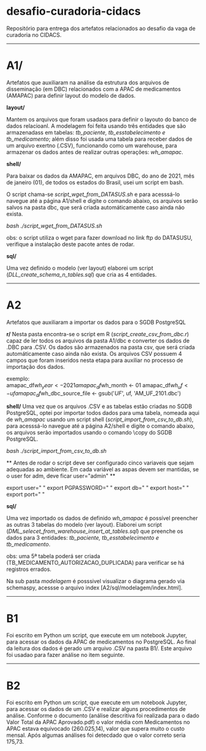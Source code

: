 # desafio-curadoria-cidacs
Repositório para entrega dos artefatos relacionados ao desafio da vaga de curadoria no CIDACS.

***

# A1/
Artefatos que auxiliaram na análise da estrutura dos arquivos de disseminação (em DBC) relacionados com a APAC de medicamentos (AMAPAC) para definir layout do modelo de dados.


**layout/**

Mantem os arquivos que foram usadaos para definir o layouto do banco de dados relacioanl. A modelagem foi feita usando três entidades que são armazenadass em tabelas: *tb_paciente, tb_esstabelecimento e tb_medicamento*; além disso foi usada uma tabela para receber dados de um arquivo exertno (.CSV), funcionando como um warehouse, para armazenar os dados antes de realizar outras operações: *wh_amapac*.


**shell/**

Para baixar os dados da AMAPAC, em arquivos DBC, do ano de 2021, mês de janeiro (01), de todos os estados do Brasil, usei um script em bash. 

O script chama-se *script_wget_from_DATASUS.sh* e para acesssá-lo navegue até a página A1/shell e digite o comando abaixo, os arquivos serão salvos na pasta dbc, que será criada automáticamente caso ainda não exista.

*bash ./script_wget_from_DATASUS.sh*

obs: o script utiliza o wget para fazer download no link ftp do DATASUSU, verifique a instalação deste pacote antes de rodar.


**sql/**

Uma vez definido o modelo (ver layout) elaborei um script (*DLL_create_schema_n_tables.sql*) que cria as 4 entidades. 


***

# A2 
Artefatos que auxiliaram a importar os dados para o SGDB PostgreSQL


**r/**
Nesta pasta encontra-se o script em R (*script_create_csv_from_dbc.r*) capaz de ler todos os arquivos da pasta A1/dbc e converter os dados de .DBC para .CSV. Os dados são armazenados na pasta csv, que será criada automáticamente caso ainda não exista.
Os arquivos CSV possuem 4 campos que foram inseridos nesta etapa para auxiliar no processo de importação dos dados.
  
  exemplo:   
  amapac_df$wh_year <- 2021
  amapac_df$wh_month <- 01
  amapac_df$wh_uf <- uf
  amapac_df$wh_dbc_source_file <- gsub('_UF_', uf, 'AM_UF_2101.dbc')
  

**shell/**
Uma vez que os arquivos .CSV e as tabelas estão criadas no SGDB PostgreSQL, optei por importar todos dados para uma tabela, nomeada aqui de *wh_amapac* usando um script shell (*script_import_from_csv_to_db.sh*), para
acesssá-lo navegue até a página A2/shell e digite o comando abaixo, os arquivos serão importados usando o comando \copy do SGDB PostgreSQL.

*bash ./script_import_from_csv_to_db.sh*

** Antes de rodar o script deve ser configurado cinco variaveis que sejam adequadas ao ambiente. Em cada variável as aspas devem ser mantidas, se o user for adm, deve ficar user="admin" **

export user=" "
export PGPASSWORD=" "
export db=" " 
export host=" "
export port=" "


**sql/**

Uma vez importado os dados de definido *wh_amapac* é possível preencher as outras 3 tabelas do modelo (ver layout). Elaborei um script (*DML_selecet_from_warehouse_insert_at_tables.sql*) que preenche os dados para 3 entidades: *tb_paciente, tb_esstabelecimento e tb_medicamento*. 

obs: uma 5ª tabela poderá ser criada (TB_MEDICAMENTO_AUTORIZACAO_DUPLICADA) para verificar se há registros errados.

Na sub pasta *modelagem* é posssivel visualizar o diagrama gerado via schemaspy, acessse o arquivo index [A2/sql/modelagem/index.html].


***

# B1

Foi escrito em Python um script, que execute em um notebook Jupyter, para acessar os dados da APAC de medicamentos no PostgreSQL. Ao final da leitura dos dados é gerado um arquivo .CSV na pasta B1/. Este arquivo foi usadao para fazer análise no item seguinte.


***

# B2

Foi escrito em Python um script, que execute em um notebook Jupyter, para acessar os dados de um .CSV e realizar alguns procedimentos de análise. Conforme o documento (análise descritiva foi realizada para o dado Valor Total da APAC Aprovado.pdf) o valor média com Medicamentos no APAC estava equivocado (260.025,14), valor que supera muito o custo mensal. Após algumas análises foi detecdado que o valor correto seria 175,73. 

